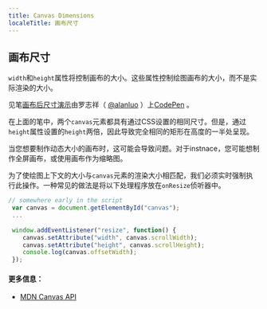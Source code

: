 ```yaml
---
title: Canvas Dimensions
localeTitle: 画布尺寸
---
```

## 画布尺寸

`width`和`height`属性将控制画布的大小。这些属性控制绘图画布的大小，而不是实际渲染的大小。

见笔[画布后尺寸演示](https://codepen.io/alanluo/pen/jLWMmM/)由罗志祥（ [@alanluo](https://codepen.io/alanluo) ）上[CodePen](https://codepen.io) 。

在上面的笔中，两个`canvas`元素都具有通过CSS设置的相同尺寸。但是，通过`height`属性设置的`height`两倍，因此导致完全相同的矩形在高度的一半处呈现。

当您想要制作动态大小的画布时，这可能会导致问题。对于instnace，您可能想制作全屏画布，或使用画布作为缩略图。

为了使绘图上下文的大小与`canvas`元素的渲染大小相匹配，我们必须实时强制执行此操作。一种常见的做法是将以下处理程序放在`onResize`侦听器中。

```js
// somewhere early in the script 
 var canvas = document.getElementById("canvas"); 
 ... 
 
 window.addEventListener("resize", function() { 
    canvas.setAttribute("width", canvas.scrollWidth); 
    canvas.setAttribute("height", canvas.scrollHeight); 
    console.log(canvas.offsetWidth); 
 }); 
```

#### 更多信息：

*   [MDN Canvas API](https://developer.mozilla.org/en-US/docs/Web/API/Canvas_API)